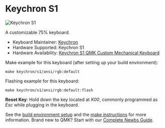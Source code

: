 # Keychron S1

![Keychron S1](https://i.imgur.com/X1GFlYK.jpg)

A customizable 75% keyboard.

* Keyboard Maintainer: [Keychron](https://github.com/keychron)
* Hardware Supported: Keychron S1
* Hardware Availability: [Keychron S1 QMK Custom Mechanical Keyboard](https://www.keychron.com/products/keychron-s1-qmk-custom-mechanical-keyboard)

Make example for this keyboard (after setting up your build environment):

    make keychron/s1/ansi/rgb:default

Flashing example for this keyboard:

    make keychron/s1/ansi/rgb:default:flash

**Reset Key**: Hold down the key located at *K00*, commonly programmed as *Esc* while plugging in the keyboard.

See the [build environment setup](https://docs.qmk.fm/#/getting_started_build_tools) and the [make instructions](https://docs.qmk.fm/#/getting_started_make_guide) for more information. Brand new to QMK? Start with our [Complete Newbs Guide](https://docs.qmk.fm/#/newbs).
